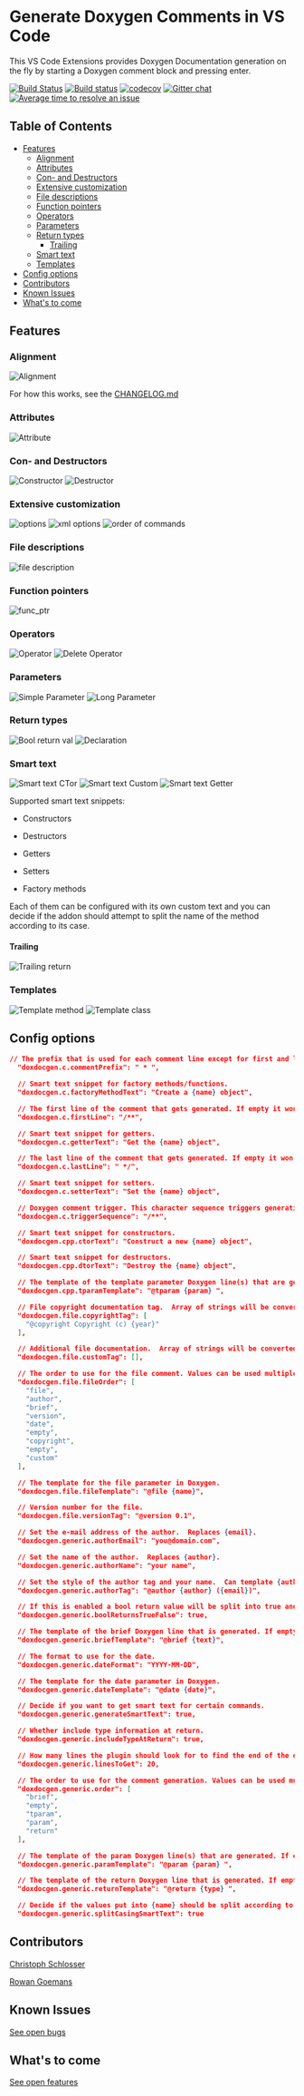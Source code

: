 # Generate Doxygen Comments in VS Code

This VS Code Extensions provides Doxygen Documentation generation on the fly by starting a Doxygen comment block and pressing enter.

[![Build Status](https://travis-ci.org/christophschlosser/doxdocgen.svg?branch=master)](https://travis-ci.org/christophschlosser/doxdocgen)
[![Build status](https://ci.appveyor.com/api/projects/status/4h84071p9tv0y9r6?svg=true)](https://ci.appveyor.com/project/christophschlosser/doxdocgen)
[![codecov](https://codecov.io/gh/christophschlosser/doxdocgen/branch/master/graph/badge.svg)](https://codecov.io/gh/christophschlosser/doxdocgen)
[![Gitter chat](https://badges.gitter.im/doxdocgen.png)](https://gitter.im/doxdocgen)
[![Average time to resolve an issue](https://isitmaintained.com/badge/resolution/christophschlosser/doxdocgen.svg)](https://isitmaintained.com/project/christophschlosser/doxdocgen "Average time to resolve an issue")

## Table of Contents

* [Features](#features)
  * [Alignment](#alignment)
  * [Attributes](#attributes)
  * [Con- and Destructors](#con--and-destructors)
  * [Extensive customization](#extensive-customization)
  * [File descriptions](#file-descriptions)
  * [Function pointers](#function-pointers)
  * [Operators](#operators)
  * [Parameters](#parameters)
  * [Return types](#return-types)
    * [Trailing](#trailing)
  * [Smart text](#smart-text)
  * [Templates](#templates)
* [Config options](#config-options)
* [Contributors](#contributors)
* [Known Issues](#known-issues)
* [What's to come](#whats-to-come)

## Features

### Alignment

![Alignment](images/alignment.gif)

For how this works, see the [CHANGELOG.md](https://github.com/christophschlosser/doxdocgen/blob/master/CHANGELOG.md#alignment)

### Attributes

![Attribute](images/attributes.gif)

### Con- and Destructors

![Constructor](images/ctor.gif)
![Destructor](images/dtor.gif)

### Extensive customization

![options](images/options.gif)
![xml options](images/opts-xml.gif)
![order of commands](images/opt-order.gif)

### File descriptions

![file description](images/file.gif)

### Function pointers

![func_ptr](images/function_ptr.gif)

### Operators

![Operator](images/operator.gif)
![Delete Operator](images/op-delete.gif)

### Parameters

![Simple Parameter](images/param_simple.gif)
![Long Parameter](images/long-param.gif)

### Return types

![Bool return val](images/bool.gif)
![Declaration](images/declaration.gif)

### Smart text

![Smart text CTor](images/smartTextCtor.gif)
![Smart text Custom](images/smartTextCustom.gif)
![Smart text Getter](images/smartTextGet.gif)

Supported smart text snippets:

* Constructors

* Destructors

* Getters

* Setters

* Factory methods

Each of them can be configured with its own custom text and you can decide if the addon should attempt to split the name of the method according to its case.

#### Trailing

![Trailing return](images/trailing.gif)

### Templates

![Template method](images/template.gif)
![Template class](images/template-class.gif)

## Config options

```json
// The prefix that is used for each comment line except for first and last.
  "doxdocgen.c.commentPrefix": " * ",

  // Smart text snippet for factory methods/functions.
  "doxdocgen.c.factoryMethodText": "Create a {name} object",

  // The first line of the comment that gets generated. If empty it won't get generated at all.
  "doxdocgen.c.firstLine": "/**",

  // Smart text snippet for getters.
  "doxdocgen.c.getterText": "Get the {name} object",

  // The last line of the comment that gets generated. If empty it won't get generated at all.
  "doxdocgen.c.lastLine": " */",

  // Smart text snippet for setters.
  "doxdocgen.c.setterText": "Set the {name} object",

  // Doxygen comment trigger. This character sequence triggers generation of Doxygen comments.
  "doxdocgen.c.triggerSequence": "/**",

  // Smart text snippet for constructors.
  "doxdocgen.cpp.ctorText": "Construct a new {name} object",

  // Smart text snippet for destructors.
  "doxdocgen.cpp.dtorText": "Destroy the {name} object",

  // The template of the template parameter Doxygen line(s) that are generated. If empty it won't get generated at all.
  "doxdocgen.cpp.tparamTemplate": "@tparam {param} ",

  // File copyright documentation tag.  Array of strings will be converted to one line per element.  Can template {year}.
  "doxdocgen.file.copyrightTag": [
    "@copyright Copyright (c) {year}"
  ],

  // Additional file documentation.  Array of strings will be converted to one line per element.  Can template {year}, {date}, {author}, and {email}.
  "doxdocgen.file.customTag": [],

  // The order to use for the file comment. Values can be used multiple times. Valid values are shown in default setting.
  "doxdocgen.file.fileOrder": [
    "file",
    "author",
    "brief",
    "version",
    "date",
    "empty",
    "copyright",
    "empty",
    "custom"
  ],

  // The template for the file parameter in Doxygen.
  "doxdocgen.file.fileTemplate": "@file {name}",

  // Version number for the file.
  "doxdocgen.file.versionTag": "@version 0.1",

  // Set the e-mail address of the author.  Replaces {email}.
  "doxdocgen.generic.authorEmail": "you@domain.com",

  // Set the name of the author.  Replaces {author}.
  "doxdocgen.generic.authorName": "your name",

  // Set the style of the author tag and your name.  Can template {author} and {email}.
  "doxdocgen.generic.authorTag": "@author {author} ({email})",

  // If this is enabled a bool return value will be split into true and false return param.
  "doxdocgen.generic.boolReturnsTrueFalse": true,

  // The template of the brief Doxygen line that is generated. If empty it won't get generated at all.
  "doxdocgen.generic.briefTemplate": "@brief {text}",

  // The format to use for the date.
  "doxdocgen.generic.dateFormat": "YYYY-MM-DD",

  // The template for the date parameter in Doxygen.
  "doxdocgen.generic.dateTemplate": "@date {date}",

  // Decide if you want to get smart text for certain commands.
  "doxdocgen.generic.generateSmartText": true,

  // Whether include type information at return.
  "doxdocgen.generic.includeTypeAtReturn": true,

  // How many lines the plugin should look for to find the end of the declaration. Please be aware that setting this value too low could improve the speed of comment generation by a very slim margin but the plugin also may not correctly detect all declarations or definitions anymore.
  "doxdocgen.generic.linesToGet": 20,

  // The order to use for the comment generation. Values can be used multiple times. Valid values are shown in default setting.
  "doxdocgen.generic.order": [
    "brief",
    "empty",
    "tparam",
    "param",
    "return"
  ],

  // The template of the param Doxygen line(s) that are generated. If empty it won't get generated at all.
  "doxdocgen.generic.paramTemplate": "@param {param} ",

  // The template of the return Doxygen line that is generated. If empty it won't get generated at all.
  "doxdocgen.generic.returnTemplate": "@return {type} ",

  // Decide if the values put into {name} should be split according to their casing.
  "doxdocgen.generic.splitCasingSmartText": true
```

## Contributors

[Christoph Schlosser](https://github.com/christophschlosser)

[Rowan Goemans](https://github.com/rowanG077)

## Known Issues

[See open bugs](https://github.com/christophschlosser/doxdocgen/labels/bug)

## What's to come

[See open features](https://github.com/christophschlosser/doxdocgen/labels/enhancement)
